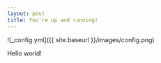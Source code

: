 ```yaml
---
layout: post
title: You're up and running!
---
```



![_config.yml]({{ site.baseurl }}/images/config.png)

Hello world!
